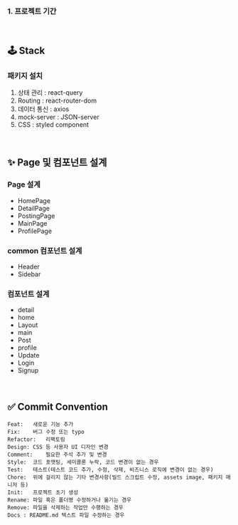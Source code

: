 ### 1. 프로젝트 기간

<!-- 2023.05.11 ~ 2023.05.18 -->

<br />

## 🕹️ Stack

### 패키지 설치

1. 상태 관리 : react-query
2. Routing : react-router-dom
3. 데이터 통신 : axios
4. mock-server : JSON-server
5. CSS : styled component

<br />

## ✨ Page 및 컴포넌트 설계

### Page 설계

- HomePage
- DetailPage
- PostingPage
- MainPage
- ProfilePage

### common 컴포넌트 설계

- Header
- Sidebar

### 컴포넌트 설계

- detail
- home
- Layout
- main
- Post
- profile
- Update
- Login
- Signup

<br />

## ✅ Commit Convention

```
Feat:	새로운 기능 추가
Fix:	버그 수정 또는 typo
Refactor:	리팩토링
Design:	CSS 등 사용자 UI 디자인 변경
Comment:	필요한 주석 추가 및 변경
Style:	코드 포맷팅, 세미콜론 누락, 코드 변경이 없는 경우
Test:	테스트(테스트 코드 추가, 수정, 삭제, 비즈니스 로직에 변경이 없는 경우)
Chore:	위에 걸리지 않는 기타 변경사항(빌드 스크립트 수정, assets image, 패키지 매니저 등)
Init:	프로젝트 초기 생성
Rename:	파일 혹은 폴더명 수정하거나 옮기는 경우
Remove:	파일을 삭제하는 작업만 수행하는 경우
Docs : README.md 텍스트 파일 수정하는 경우
```
